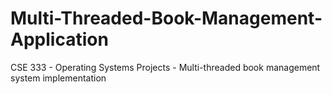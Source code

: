 # Multi-Threaded-Book-Management-Application
CSE 333 - Operating Systems Projects - Multi-threaded book management system implementation
